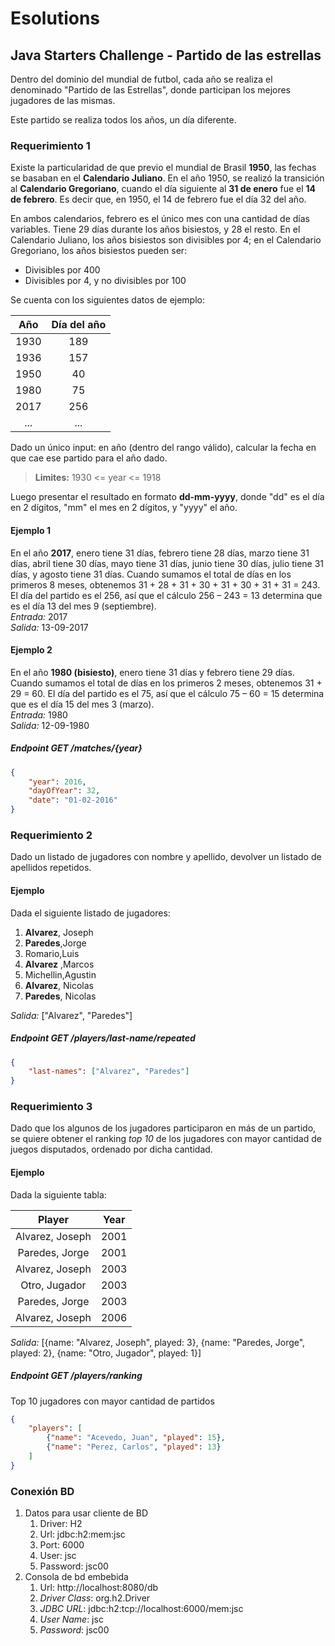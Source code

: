 # Esolutions
## Java Starters Challenge - Partido de las estrellas
Dentro del dominio del mundial de futbol, cada año se realiza el denominado "Partido de las Estrellas", donde participan los mejores jugadores de las mismas.

Este partido se realiza todos los años, un día diferente.

### Requerimiento 1
Existe la particularidad de que previo el mundial de Brasil **1950**, las fechas se basaban en el **Calendario Juliano**. En el año 1950, se realizó la transición al **Calendario Gregoriano**, cuando el día siguiente al **31 de enero** fue el **14 de febrero**. Es decir que, en 1950, el 14 de febrero fue el día 32 del año.

En ambos calendarios, febrero es el único mes con una cantidad de días variables. Tiene 29 días durante los años bisiestos, y 28 el resto. En el Calendario Juliano, los años bisiestos son divisibles por 4; en el Calendario Gregoriano, los años bisiestos pueden ser:

- Divisibles por 400
- Divisibles por 4, y no divisibles por 100

Se cuenta con los siguientes datos de ejemplo:

| Año | Día del año |
| :---: | :---------: |
| 1930 | 189 |
| 1936 | 157 |
| 1950 | 40 |
| 1980 | 75 |
| 2017 | 256 |
| ... | ... |

Dado un único input: en año (dentro del rango válido), calcular la fecha en que cae ese partido para el año dado.

> **Limites:** 1930 <= year <= 1918

Luego presentar el resultado en formato **dd-mm-yyyy**, donde "dd" es el día en 2 dígitos, "mm" el mes en 2 dígitos, y "yyyy" el año.


#### Ejemplo 1

En el año **2017**, enero tiene 31 días, febrero tiene 28 días, marzo tiene 31 días, abril tiene 30 días, mayo tiene 31 días, junio tiene 30 días, julio tiene 31 días, y agosto tiene 31 días. Cuando sumamos el total de días en los primeros 8 meses, obtenemos 31 + 28 + 31 + 30 + 31 + 30 + 31 + 31 = 243. El día del partido es el 256, así que el cálculo 256 – 243 = 13 determina que es el día 13 del mes 9 (septiembre).  
_Entrada:_ 2017  
_Salida:_ 13-09-2017

#### Ejemplo 2

En el año **1980 (bisiesto)**, enero tiene 31 días y febrero tiene 29 días. Cuando sumamos el total de días en los primeros 2 meses, obtenemos 31 + 29 = 60. El día del partido es el 75, así que el cálculo 75 – 60 = 15 determina que es el día 15 del mes 3 (marzo).   
_Entrada:_ 1980  
_Salida:_ 12-09-1980

##### Endpoint _GET_ /matches/{year}
````json
{
    "year": 2016, 
    "dayOfYear": 32, 
    "date": "01-02-2016"
}
````

### Requerimiento 2
Dado un listado de jugadores con nombre y apellido, devolver un listado de apellidos repetidos.

#### Ejemplo
Dada el siguiente listado de jugadores:  

1. **Alvarez**, Joseph
2. **Paredes**,Jorge
3. Romario,Luis
4. **Alvarez** ,Marcos
5. Michellin,Agustin
6. **Alvarez**, Nicolas
7. **Paredes**, Nicolas

_Salida:_ ["Alvarez", "Paredes"]

##### Endpoint _GET_ /players/last-name/repeated
````json
{
    "last-names": ["Alvarez", "Paredes"]
}
````

### Requerimiento 3
Dado que los algunos de los jugadores participaron en más de un partido, se quiere obtener el ranking _top 10_ de los jugadores con mayor cantidad de juegos disputados, ordenado por dicha cantidad.

#### Ejemplo
Dada la siguiente tabla:

| Player | Year |
| :---: | :---------: |
| Alvarez, Joseph | 2001 |
| Paredes, Jorge | 2001 |
| Alvarez, Joseph | 2003 |
| Otro, Jugador | 2003 |
| Paredes, Jorge | 2003 |
| Alvarez, Joseph | 2006 |

_Salida:_ [{name: "Alvarez, Joseph", played: 3}, {name: "Paredes, Jorge", played: 2}, {name: "Otro, Jugador", played: 1}]

##### Endpoint _GET_ /players/ranking

Top 10 jugadores con mayor cantidad de partidos
````json
{
    "players": [
        {"name": "Acevedo, Juan", "played": 15},
        {"name": "Perez, Carlos", "played": 13}
    ]
}
````

### Conexión BD
1. Datos para usar cliente de BD
    1. Driver: H2
    2. Url: jdbc:h2:mem:jsc
    3. Port: 6000
    4. User: jsc
    5. Password: jsc00
2. Consola de bd embebida
    1. Url: http://localhost:8080/db
    2. _Driver Class_: org.h2.Driver
    3. _JDBC URL_: jdbc:h2:tcp://localhost:6000/mem:jsc
    4. _User Name_: jsc
    5. _Password_: jsc00